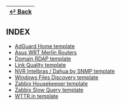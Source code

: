 | [↩️ Back](../) |
| --- |

## INDEX

- [AdGuard Home template](https://github.com/diasdmhub/AdGuard_Home_Zabbix_Template)
- [Asus WRT Merlin Routers](https://github.com/diasdmhub/Asus_Merlin_Zabbix_Template)
- [Domain RDAP template](./rdap/)
- [Link Quality template](./link_quality/)
- [NVR Intelbras / Dahua by SNMP template](https://github.com/diasdmhub/Intelbras_NVR_Zabbix_Template)
- [Windows Files Discovery template](./dir_list/)
- [Zabbix Housekeeper template](./housekeeper/)
- [Zabbix Slow Query template](./slow_query/)
- [WTTR.in template](./wttr/)
